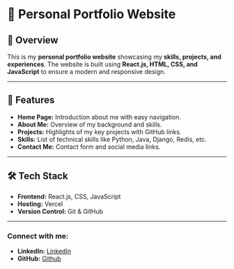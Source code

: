 # 💼 Personal Portfolio Website

## 🌟 Overview
This is my **personal portfolio website** showcasing my **skills, projects, and experiences**. The website is built using **React.js, HTML, CSS, and JavaScript** to ensure a modern and responsive design.

---

## 🚀 Features
- **Home Page:** Introduction about me with easy navigation.
- **About Me:** Overview of my background and skills.
- **Projects:** Highlights of my key projects with GitHub links.
- **Skills:** List of technical skills like Python, Java, Django, Redis, etc.
- **Contact Me:** Contact form and social media links.

---

## 🛠 Tech Stack
- **Frontend:** React.js, CSS, JavaScript
- **Hosting:** Vercel
- **Version Control:** Git & GitHub

---


### Connect with me:
- **LinkedIn:** [LinkedIn](https://www.linkedin.com/in/vamsi-cheruku-05a19a1b4/)
- **GitHub:** [Github](https://github.com/Vamsi-027)
